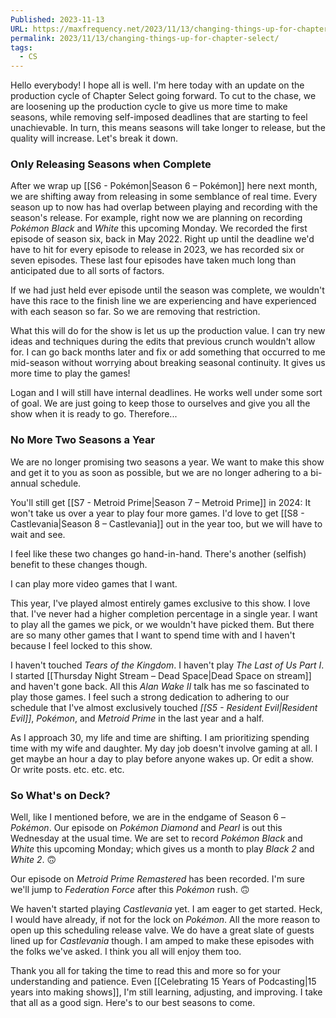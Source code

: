 ```yaml
---
Published: 2023-11-13
URL: https://maxfrequency.net/2023/11/13/changing-things-up-for-chapter-select/
permalink: 2023/11/13/changing-things-up-for-chapter-select/
tags:
  - CS
---
```

Hello everybody! I hope all is well. I'm here today with an update on the production cycle of Chapter Select going forward. To cut to the chase, we are loosening up the production cycle to give us more time to make seasons, while removing self-imposed deadlines that are starting to feel unachievable. In turn, this means seasons will take longer to release, but the quality will increase. Let's break it down.
### Only Releasing Seasons when Complete

After we wrap up [[S6 - Pokémon|Season 6 – Pokémon]] here next month, we are shifting away from releasing in some semblance of real time. Every season up to now has had overlap between playing and recording with the season's release. For example, right now we are planning on recording *Pokémon Black* and *White* this upcoming Monday. We recorded the first episode of season six, back in May 2022. Right up until the deadline we'd have to hit for every episode to release in 2023, we has recorded six or seven episodes. These last four episodes have taken much long than anticipated due to all sorts of factors.

If we had just held ever episode until the season was complete, we wouldn't have this race to the finish line we are experiencing and have experienced with each season so far. So we are removing that restriction. 

What this will do for the show is let us up the production value. I can try new ideas and techniques during the edits that previous crunch wouldn't allow for. I can go back months later and fix or add something that occurred to me mid-season without worrying about breaking seasonal continuity. It gives us more time to play the games! 

Logan and I will still have internal deadlines. He works well under some sort of goal. We are just going to keep those to ourselves and give you all the show when it is ready to go. Therefore...
### No More Two Seasons a Year

We are no longer promising two seasons a year. We want to make this show and get it to you as soon as possible, but we are no longer adhering to a bi-annual schedule. 

You'll still get [[S7 - Metroid Prime|Season 7 – Metroid Prime]] in 2024: It won't take us over a year to play four more games. I'd love to get [[S8 - Castlevania|Season 8 – Castlevania]] out in the year too, but we will have to wait and see.

I feel like these two changes go hand-in-hand. There's another (selfish) benefit to these changes though.

I can play more video games that I want.

This year, I've played almost entirely games exclusive to this show. I love that. I've never had a higher completion percentage in a single year. I want to play all the games we pick, or we wouldn't have picked them. But there are so many other games that I want to spend time with and I haven't because I feel locked to this show. 

I haven't touched *Tears of the Kingdom*. I haven't play *The Last of Us Part I*. I started [[Thursday Night Stream – Dead Space|Dead Space on stream]] and haven't gone back. All this *Alan Wake II* talk has me so fascinated to play those games. I feel such a strong dedication to adhering to our schedule that I've almost exclusively touched *[[S5 - Resident Evil|Resident Evil]]*, *Pokémon*, and *Metroid Prime* in the last year and a half. 

As I approach 30, my life and time are shifting. I am prioritizing spending time with my wife and daughter. My day job doesn't involve gaming at all. I get maybe an hour a day to play before anyone wakes up. Or edit a show. Or write posts. etc. etc. etc. 
### So What's on Deck?

Well, like I mentioned before, we are in the endgame of Season 6 – *Pokémon*. Our episode on *Pokémon Diamond* and *Pearl* is out this Wednesday at the usual time. We are set to record *Pokémon Black* and *White* this upcoming Monday; which gives us a month to play *Black 2* and *White 2*. 🙃

Our episode on *Metroid Prime Remastered* has been recorded. I'm sure we'll jump to *Federation Force* after this *Pokémon* rush. 🙃

We haven't started playing *Castlevania* yet. I am eager to get started. Heck, I would have already, if not for the lock on *Pokémon*. All the more reason to open up this scheduling release valve. We do have a great slate of guests lined up for *Castlevania* though. I am amped to make these episodes with the folks we've asked. I think you all will enjoy them too.

Thank you all for taking the time to read this and more so for your understanding and patience. Even [[Celebrating 15 Years of Podcasting|15 years into making shows]], I'm still learning, adjusting, and improving. I take that all as a good sign. Here's to our best seasons to come.


